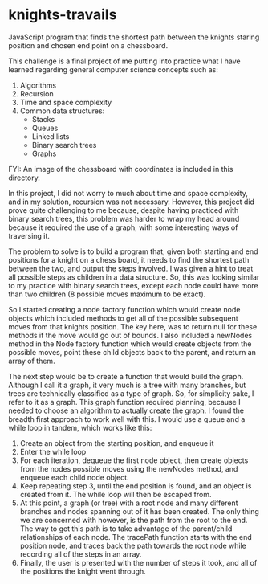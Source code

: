 # knights-travails

JavaScript program that finds the shortest path between the knights staring position and chosen end point on a chessboard.

This challenge is a final project of me putting into practice what I have learned regarding general computer science concepts such as:

1. Algorithms
2. Recursion
3. Time and space complexity
4. Common data structures:
   - Stacks
   - Queues
   - Linked lists
   - Binary search trees
   - Graphs

FYI: An image of the chessboard with coordinates is included in this directory.

In this project, I did not worry to much about time and space complexity, and in my solution, recursion was not necessary. However, this project did prove quite challenging to me because, despite having practiced with binary search trees, this problem was harder to wrap my head around because it required the use of a graph, with some interesting ways of traversing it.

The problem to solve is to build a program that, given both starting and end positions for a knight on a chess board, it needs to find the shortest path between the two, and output the steps involved. I was given a hint to treat all possible steps as children in a data structure. So, this was looking similar to my practice with binary search trees, except each node could have more than two children (8 possible moves maximum to be exact).

So I started creating a node factory function which would create node objects which included methods to get all of the possible subsequent moves from that knights position. The key here, was to return null for these methods if the move would go out of bounds. I also included a newNodes method in the Node factory function which would create objects from the possible moves, point these child objects back to the parent, and return an array of them.

The next step would be to create a function that would build the graph. Although I call it a graph, it very much is a tree with many branches, but trees are technically classified as a type of graph. So, for simplicity sake, I refer to it as a graph. This graph function required planning, because I needed to choose an algorithm to actually create the graph. I found the breadth first approach to work well with this. I would use a queue and a while loop in tandem, which works like this:

1. Create an object from the starting position, and enqueue it
2. Enter the while loop
3. For each iteration, dequeue the first node object, then create objects from the nodes possible moves using the newNodes method, and enqueue each child node object.
4. Keep repeating step 3, until the end position is found, and an object is created from it. The while loop will then be escaped from.
5. At this point, a graph (or tree) with a root node and many different branches and nodes spanning out of it has been created. The only thing we are concerned with however, is the path from the root to the end. The way to get this path is to take advantage of the parent/child relationships of each node. The tracePath function starts with the end position node, and traces back the path towards the root node while recording all of the steps in an array.
6. Finally, the user is presented with the number of steps it took, and all of the positions the knight went through.
